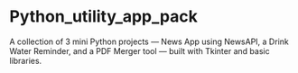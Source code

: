 # Python_utility_app_pack
A collection of 3 mini Python projects — News App using NewsAPI, a Drink Water Reminder, and a PDF Merger tool — built with Tkinter and basic libraries.
